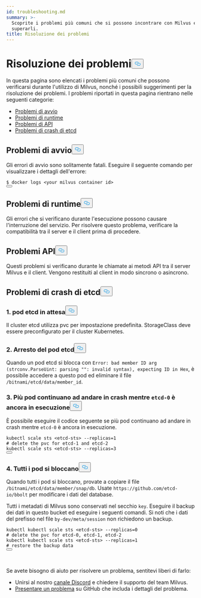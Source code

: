```yaml
---
id: troubleshooting.md
summary: >-
  Scoprite i problemi più comuni che si possono incontrare con Milvus e come
  superarli.
title: Risoluzione dei problemi
---
```

<h1 id="Troubleshooting" class="common-anchor-header">Risoluzione dei problemi<button data-href="#Troubleshooting" class="anchor-icon" translate="no">
      <svg translate="no"
        aria-hidden="true"
        focusable="false"
        height="20"
        version="1.1"
        viewBox="0 0 16 16"
        width="16"
      >
        <path
          fill="#0092E4"
          fill-rule="evenodd"
          d="M4 9h1v1H4c-1.5 0-3-1.69-3-3.5S2.55 3 4 3h4c1.45 0 3 1.69 3 3.5 0 1.41-.91 2.72-2 3.25V8.59c.58-.45 1-1.27 1-2.09C10 5.22 8.98 4 8 4H4c-.98 0-2 1.22-2 2.5S3 9 4 9zm9-3h-1v1h1c1 0 2 1.22 2 2.5S13.98 12 13 12H9c-.98 0-2-1.22-2-2.5 0-.83.42-1.64 1-2.09V6.25c-1.09.53-2 1.84-2 3.25C6 11.31 7.55 13 9 13h4c1.45 0 3-1.69 3-3.5S14.5 6 13 6z"
        ></path>
      </svg>
    </button></h1><p>In questa pagina sono elencati i problemi più comuni che possono verificarsi durante l'utilizzo di Milvus, nonché i possibili suggerimenti per la risoluzione dei problemi. I problemi riportati in questa pagina rientrano nelle seguenti categorie:</p>
<ul>
<li><a href="#boot_issues">Problemi di avvio</a></li>
<li><a href="#runtime_issues">Problemi di runtime</a></li>
<li><a href="#api_issues">Problemi di API</a></li>
<li><a href="#etcd_crash_issues">Problemi di crash di etcd</a></li>
</ul>
<h2 id="Boot-issues" class="common-anchor-header">Problemi di avvio<button data-href="#Boot-issues" class="anchor-icon" translate="no">
      <svg translate="no"
        aria-hidden="true"
        focusable="false"
        height="20"
        version="1.1"
        viewBox="0 0 16 16"
        width="16"
      >
        <path
          fill="#0092E4"
          fill-rule="evenodd"
          d="M4 9h1v1H4c-1.5 0-3-1.69-3-3.5S2.55 3 4 3h4c1.45 0 3 1.69 3 3.5 0 1.41-.91 2.72-2 3.25V8.59c.58-.45 1-1.27 1-2.09C10 5.22 8.98 4 8 4H4c-.98 0-2 1.22-2 2.5S3 9 4 9zm9-3h-1v1h1c1 0 2 1.22 2 2.5S13.98 12 13 12H9c-.98 0-2-1.22-2-2.5 0-.83.42-1.64 1-2.09V6.25c-1.09.53-2 1.84-2 3.25C6 11.31 7.55 13 9 13h4c1.45 0 3-1.69 3-3.5S14.5 6 13 6z"
        ></path>
      </svg>
    </button></h2><p>Gli errori di avvio sono solitamente fatali. Eseguire il seguente comando per visualizzare i dettagli dell'errore:</p>
<pre><code translate="no"><span class="hljs-meta prompt_">$ </span><span class="language-bash">docker logs &lt;your milvus container <span class="hljs-built_in">id</span>&gt;</span>
<button class="copy-code-btn"></button></code></pre>
<h2 id="Runtime-issues" class="common-anchor-header">Problemi di runtime<button data-href="#Runtime-issues" class="anchor-icon" translate="no">
      <svg translate="no"
        aria-hidden="true"
        focusable="false"
        height="20"
        version="1.1"
        viewBox="0 0 16 16"
        width="16"
      >
        <path
          fill="#0092E4"
          fill-rule="evenodd"
          d="M4 9h1v1H4c-1.5 0-3-1.69-3-3.5S2.55 3 4 3h4c1.45 0 3 1.69 3 3.5 0 1.41-.91 2.72-2 3.25V8.59c.58-.45 1-1.27 1-2.09C10 5.22 8.98 4 8 4H4c-.98 0-2 1.22-2 2.5S3 9 4 9zm9-3h-1v1h1c1 0 2 1.22 2 2.5S13.98 12 13 12H9c-.98 0-2-1.22-2-2.5 0-.83.42-1.64 1-2.09V6.25c-1.09.53-2 1.84-2 3.25C6 11.31 7.55 13 9 13h4c1.45 0 3-1.69 3-3.5S14.5 6 13 6z"
        ></path>
      </svg>
    </button></h2><p>Gli errori che si verificano durante l'esecuzione possono causare l'interruzione del servizio. Per risolvere questo problema, verificare la compatibilità tra il server e il client prima di procedere.</p>
<h2 id="API-issues" class="common-anchor-header">Problemi API<button data-href="#API-issues" class="anchor-icon" translate="no">
      <svg translate="no"
        aria-hidden="true"
        focusable="false"
        height="20"
        version="1.1"
        viewBox="0 0 16 16"
        width="16"
      >
        <path
          fill="#0092E4"
          fill-rule="evenodd"
          d="M4 9h1v1H4c-1.5 0-3-1.69-3-3.5S2.55 3 4 3h4c1.45 0 3 1.69 3 3.5 0 1.41-.91 2.72-2 3.25V8.59c.58-.45 1-1.27 1-2.09C10 5.22 8.98 4 8 4H4c-.98 0-2 1.22-2 2.5S3 9 4 9zm9-3h-1v1h1c1 0 2 1.22 2 2.5S13.98 12 13 12H9c-.98 0-2-1.22-2-2.5 0-.83.42-1.64 1-2.09V6.25c-1.09.53-2 1.84-2 3.25C6 11.31 7.55 13 9 13h4c1.45 0 3-1.69 3-3.5S14.5 6 13 6z"
        ></path>
      </svg>
    </button></h2><p>Questi problemi si verificano durante le chiamate ai metodi API tra il server Milvus e il client. Vengono restituiti al client in modo sincrono o asincrono.</p>
<h2 id="etcd-crash-issues" class="common-anchor-header">Problemi di crash di etcd<button data-href="#etcd-crash-issues" class="anchor-icon" translate="no">
      <svg translate="no"
        aria-hidden="true"
        focusable="false"
        height="20"
        version="1.1"
        viewBox="0 0 16 16"
        width="16"
      >
        <path
          fill="#0092E4"
          fill-rule="evenodd"
          d="M4 9h1v1H4c-1.5 0-3-1.69-3-3.5S2.55 3 4 3h4c1.45 0 3 1.69 3 3.5 0 1.41-.91 2.72-2 3.25V8.59c.58-.45 1-1.27 1-2.09C10 5.22 8.98 4 8 4H4c-.98 0-2 1.22-2 2.5S3 9 4 9zm9-3h-1v1h1c1 0 2 1.22 2 2.5S13.98 12 13 12H9c-.98 0-2-1.22-2-2.5 0-.83.42-1.64 1-2.09V6.25c-1.09.53-2 1.84-2 3.25C6 11.31 7.55 13 9 13h4c1.45 0 3-1.69 3-3.5S14.5 6 13 6z"
        ></path>
      </svg>
    </button></h2><h3 id="1-etcd-pod-pending" class="common-anchor-header">1. pod etcd in attesa<button data-href="#1-etcd-pod-pending" class="anchor-icon" translate="no">
      <svg translate="no"
        aria-hidden="true"
        focusable="false"
        height="20"
        version="1.1"
        viewBox="0 0 16 16"
        width="16"
      >
        <path
          fill="#0092E4"
          fill-rule="evenodd"
          d="M4 9h1v1H4c-1.5 0-3-1.69-3-3.5S2.55 3 4 3h4c1.45 0 3 1.69 3 3.5 0 1.41-.91 2.72-2 3.25V8.59c.58-.45 1-1.27 1-2.09C10 5.22 8.98 4 8 4H4c-.98 0-2 1.22-2 2.5S3 9 4 9zm9-3h-1v1h1c1 0 2 1.22 2 2.5S13.98 12 13 12H9c-.98 0-2-1.22-2-2.5 0-.83.42-1.64 1-2.09V6.25c-1.09.53-2 1.84-2 3.25C6 11.31 7.55 13 9 13h4c1.45 0 3-1.69 3-3.5S14.5 6 13 6z"
        ></path>
      </svg>
    </button></h3><p>Il cluster etcd utilizza pvc per impostazione predefinita. StorageClass deve essere preconfigurato per il cluster Kubernetes.</p>
<h3 id="2-etcd-pod-crash" class="common-anchor-header">2. Arresto del pod etcd<button data-href="#2-etcd-pod-crash" class="anchor-icon" translate="no">
      <svg translate="no"
        aria-hidden="true"
        focusable="false"
        height="20"
        version="1.1"
        viewBox="0 0 16 16"
        width="16"
      >
        <path
          fill="#0092E4"
          fill-rule="evenodd"
          d="M4 9h1v1H4c-1.5 0-3-1.69-3-3.5S2.55 3 4 3h4c1.45 0 3 1.69 3 3.5 0 1.41-.91 2.72-2 3.25V8.59c.58-.45 1-1.27 1-2.09C10 5.22 8.98 4 8 4H4c-.98 0-2 1.22-2 2.5S3 9 4 9zm9-3h-1v1h1c1 0 2 1.22 2 2.5S13.98 12 13 12H9c-.98 0-2-1.22-2-2.5 0-.83.42-1.64 1-2.09V6.25c-1.09.53-2 1.84-2 3.25C6 11.31 7.55 13 9 13h4c1.45 0 3-1.69 3-3.5S14.5 6 13 6z"
        ></path>
      </svg>
    </button></h3><p>Quando un pod etcd si blocca con <code translate="no">Error: bad member ID arg (strconv.ParseUint: parsing &quot;&quot;: invalid syntax), expecting ID in Hex</code>, è possibile accedere a questo pod ed eliminare il file <code translate="no">/bitnami/etcd/data/member_id</code>.</p>
<h3 id="3-Multiple-pods-keep-crashing-while-etcd-0-is-still-running" class="common-anchor-header">3. Più pod continuano ad andare in crash mentre <code translate="no">etcd-0</code> è ancora in esecuzione<button data-href="#3-Multiple-pods-keep-crashing-while-etcd-0-is-still-running" class="anchor-icon" translate="no">
      <svg translate="no"
        aria-hidden="true"
        focusable="false"
        height="20"
        version="1.1"
        viewBox="0 0 16 16"
        width="16"
      >
        <path
          fill="#0092E4"
          fill-rule="evenodd"
          d="M4 9h1v1H4c-1.5 0-3-1.69-3-3.5S2.55 3 4 3h4c1.45 0 3 1.69 3 3.5 0 1.41-.91 2.72-2 3.25V8.59c.58-.45 1-1.27 1-2.09C10 5.22 8.98 4 8 4H4c-.98 0-2 1.22-2 2.5S3 9 4 9zm9-3h-1v1h1c1 0 2 1.22 2 2.5S13.98 12 13 12H9c-.98 0-2-1.22-2-2.5 0-.83.42-1.64 1-2.09V6.25c-1.09.53-2 1.84-2 3.25C6 11.31 7.55 13 9 13h4c1.45 0 3-1.69 3-3.5S14.5 6 13 6z"
        ></path>
      </svg>
    </button></h3><p>È possibile eseguire il codice seguente se più pod continuano ad andare in crash mentre <code translate="no">etcd-0</code> è ancora in esecuzione.</p>
<pre><code translate="no">kubectl scale sts <span class="hljs-operator">&lt;</span>etcd<span class="hljs-operator">-</span>sts<span class="hljs-operator">&gt;</span> <span class="hljs-comment">--replicas=1</span>
# <span class="hljs-keyword">delete</span> the pvc <span class="hljs-keyword">for</span> etcd<span class="hljs-number">-1</span> <span class="hljs-keyword">and</span> etcd<span class="hljs-number">-2</span>
kubectl scale sts <span class="hljs-operator">&lt;</span>etcd<span class="hljs-operator">-</span>sts<span class="hljs-operator">&gt;</span> <span class="hljs-comment">--replicas=3</span>
<button class="copy-code-btn"></button></code></pre>
<h3 id="4-All-pods-crash" class="common-anchor-header">4. Tutti i pod si bloccano<button data-href="#4-All-pods-crash" class="anchor-icon" translate="no">
      <svg translate="no"
        aria-hidden="true"
        focusable="false"
        height="20"
        version="1.1"
        viewBox="0 0 16 16"
        width="16"
      >
        <path
          fill="#0092E4"
          fill-rule="evenodd"
          d="M4 9h1v1H4c-1.5 0-3-1.69-3-3.5S2.55 3 4 3h4c1.45 0 3 1.69 3 3.5 0 1.41-.91 2.72-2 3.25V8.59c.58-.45 1-1.27 1-2.09C10 5.22 8.98 4 8 4H4c-.98 0-2 1.22-2 2.5S3 9 4 9zm9-3h-1v1h1c1 0 2 1.22 2 2.5S13.98 12 13 12H9c-.98 0-2-1.22-2-2.5 0-.83.42-1.64 1-2.09V6.25c-1.09.53-2 1.84-2 3.25C6 11.31 7.55 13 9 13h4c1.45 0 3-1.69 3-3.5S14.5 6 13 6z"
        ></path>
      </svg>
    </button></h3><p>Quando tutti i pod si bloccano, provate a copiare il file <code translate="no">/bitnami/etcd/data/member/snap/db</code>. Usate <code translate="no">https://github.com/etcd-io/bbolt</code> per modificare i dati del database.</p>
<p>Tutti i metadati di Milvus sono conservati nel secchio <code translate="no">key</code>. Eseguire il backup dei dati in questo bucket ed eseguire i seguenti comandi. Si noti che i dati del prefisso nel file <code translate="no">by-dev/meta/session</code> non richiedono un backup.</p>
<pre><code translate="no"><span class="hljs-attribute">kubectl</span> kubectl scale sts &lt;etcd-sts&gt; --replicas=<span class="hljs-number">0</span>
<span class="hljs-comment"># delete the pvc for etcd-0, etcd-1, etcd-2</span>
kubectl kubectl scale sts &lt;etcd-sts&gt; --replicas=<span class="hljs-number">1</span>
<span class="hljs-comment"># restore the backup data</span>
<button class="copy-code-btn"></button></code></pre>
<p><br/></p>
<p>Se avete bisogno di aiuto per risolvere un problema, sentitevi liberi di farlo:</p>
<ul>
<li>Unirsi al nostro <a href="https://discord.com/invite/8uyFbECzPX">canale Discord</a> e chiedere il supporto del team Milvus.</li>
<li><a href="https://github.com/milvus-io/milvus/issues/new/choose">Presentare un problema</a> su GitHub che includa i dettagli del problema.</li>
</ul>
